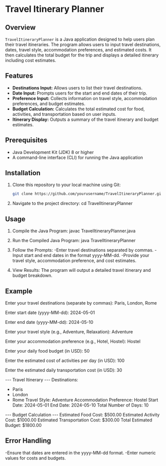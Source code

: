 # Travel Itinerary Planner

## Overview

`TravelItineraryPlanner` is a Java application designed to help users plan their travel itineraries. The program allows users to input travel destinations, dates, travel style, accommodation preferences, and estimated costs. It then calculates the total budget for the trip and displays a detailed itinerary including cost estimates.

## Features

- **Destinations Input:** Allows users to list their travel destinations.
- **Date Input:** Prompts users for the start and end dates of their trip.
- **Preference Input:** Collects information on travel style, accommodation preferences, and budget estimates.
- **Budget Calculation:** Calculates the total estimated cost for food, activities, and transportation based on user inputs.
- **Itinerary Display:** Outputs a summary of the travel itinerary and budget estimates.

## Prerequisites

- Java Development Kit (JDK) 8 or higher
- A command-line interface (CLI) for running the Java application

## Installation

1. Clone this repository to your local machine using Git:
   ```sh
   git clone https://github.com/yourusername/TravelItineraryPlanner.git

2. Navigate to the project directory:
   cd TravelItineraryPlanner

## Usage

1. Compile the Java Program:
   javac TravelItineraryPlanner.java

2. Run the Compiled Java Program:
   java TravelItineraryPlanner

3. Follow the Prompts:
   -Enter travel destinations separated by commas.
   -Input start and end dates in the format yyyy-MM-dd.
   -Provide your travel style, accommodation preference, and cost estimates.

4. View Results: The program will output a detailed travel itinerary and budget breakdown.

## Example

Enter your travel destinations (separate by commas):
Paris, London, Rome

Enter start date (yyyy-MM-dd):
2024-05-01

Enter end date (yyyy-MM-dd):
2024-05-10

Enter your travel style (e.g., Adventure, Relaxation):
Adventure

Enter your accommodation preference (e.g., Hotel, Hostel):
Hostel

Enter your daily food budget (in USD):
50

Enter the estimated cost of activities per day (in USD):
100

Enter the estimated daily transportation cost (in USD):
30

--- Travel Itinerary ---
Destinations:
- Paris
- London
- Rome
Travel Style: Adventure
Accommodation Preference: Hostel
Start Date: 2024-05-01
End Date: 2024-05-10
Total Number of Days: 10

--- Budget Calculation ---
Estimated Food Cost: $500.00
Estimated Activity Cost: $1000.00
Estimated Transportation Cost: $300.00
Total Estimated Budget: $1800.00

## Error Handling

-Ensure that dates are entered in the yyyy-MM-dd format.
-Enter numeric values for costs and budgets.
